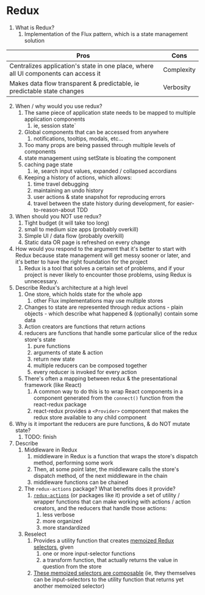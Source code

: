# Redux

1. What is Redux?
   1. Implementation of the Flux pattern, which is a state management solution

|Pros|Cons|
|----|----|
|Centralizes application's state in one place, where all UI components can access it|Complexity|
|Makes data flow transparent & predictable, ie predictable state changes|Verbosity|

2. When / why would you use redux?
   1. The same piece of application state needs to be mapped to multiple application components
      1. ie, session state`
   2. Global components that can be accessed from anywhere
      1. notifications, tooltips, modals, etc...
   3. Too many props are being passed through multiple levels of components
   4. state management using setState is bloating the component
   5. caching page state
      1. ie, search input values, expanded / collapsed accordians
   6. Keeping a history of actions, which allows:
      1. time travel debugging
      2. maintaining an undo history
      3. user actions & state snapshot for reproducing errors
      4. travel between the state history during development, for easier-to-reason-about TDD
3. When should you NOT use redux?
   1. Tight budget (it will take too long)
   2. small to medium size apps (probably overkill)
   3. Simple UI / data flow (probably overkill)
   4. Static data OR page is refreshed on every change
4. How would you respond to the argument that it's better to start with Redux because state management will get messy sooner or later, and it's better to have the right foundation for the project
   1. Redux is a tool that solves a certain set of problems, and if your project is never likely to encounter those problems, using Redux is unnecessary.
5. Describe Redux's architecture at a high level
   1. One store, which holds state for the whole app
      1. other Flux implementations may use multiple stores
   2. Changes to state are represented through redux actions - plain objects - which describe what happened & (optionally) contain some data
   3. Action creators are functions that return actions
   4. reducers are functions that handle some particular slice of the redux store's state
      1. pure functions
      2. arguments of state & action
      3. return new state
      4. multiple reducers can be composed together
      5. every reducer is invoked for every action
   5. There's often a mapping between redux & the presentational framework (like React)
      1. A common way to do this is to wrap React components in a component generated from the `connect()` function from the react-redux package
      2. react-redux provides a `<Provider>` component that makes the redux store available to any child component
6. Why is it important the reducers are pure functions, & do NOT mutate state?
   1. TODO: finish
7. Describe
   1. Middleware in Redux
      1. middleware in Redux is a function that wraps the store's dispatch method, performing some work
      2. Then, at some point later, the middleware calls the store's dispatch method, of the next middleware in the chain
      3. middleware functions can be chained
   2. The `redux-actions` package? What benefits does it provide?
      1. [`redux-actions`](https://redux-actions.js.org/) (or packages like it) provide a set of utility / wrapper functions that can make working with actions / action creators, and the reducers that handle those actions:
         1. less verbose
         2. more organized
         3. more standardized
   3. Reselect
      1. Provides a utility function that creates [memoized Redux selectors](https://github.com/reduxjs/reselect#creating-a-memoized-selector), given
         1. one or more input-selector functions
         2. a transform function, that actually returns the value in question from the store
      2. [These memoized selectors are composable](https://github.com/reduxjs/reselect#composing-selectors) (ie, they themselves can be input-selectors to the utility function that returns yet another memoized selector)